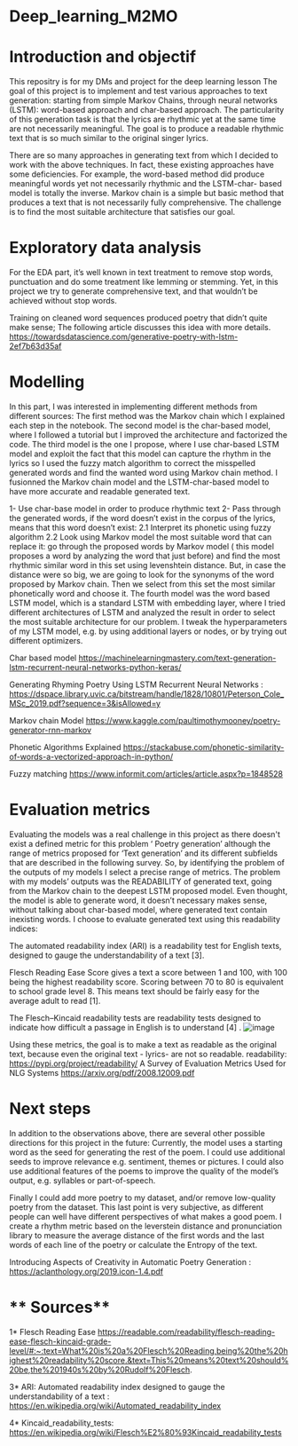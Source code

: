 # Deep_learning_M2MO

# Introduction and objectif
This repositry is for my DMs and project for the deep learning lesson
 The goal of this project is to implement and test various approaches to text generation: starting from simple Markov Chains, through neural networks (LSTM): word-based approach and char-based approach. 
 The particularity of this generation task is that the lyrics are rhythmic yet at the same time are not necessarily meaningful. 
The goal is to produce a readable rhythmic text that is so much similar to the original singer lyrics.

There are so many approaches in generating text from which I decided to work with the above techniques. In fact,  these existing approaches have some deficiencies. For example, the word-based method did produce meaningful words yet not necessarily rhythmic and the LSTM-char- based model is totally the inverse. Markov chain is a simple but basic method that produces a text that is not necessarily fully comprehensive.  The challenge is to find the most suitable architecture that satisfies our goal.


# Exploratory data analysis
For the EDA part, it’s well known in text treatment to remove stop words, punctuation and do some treatment like lemming or stemming. Yet, in this project we try to generate comprehensive text, and that wouldn’t be achieved without stop words.

Training on cleaned word sequences produced poetry that didn’t quite make sense;  The following article discusses this idea with more details.
https://towardsdatascience.com/generative-poetry-with-lstm-2ef7b63d35af

# Modelling

In this part, I was interested in implementing different methods from different sources:
The first method was the Markov chain which I explained each step in the notebook.
The second model is the char-based model, where I followed a tutorial but I improved the architecture and factorized the code.
The third model is the one I propose, where I use char-based LSTM model and exploit the fact that this model can capture the rhythm in the lyrics so I used the fuzzy match algorithm to correct the misspelled generated words and find the wanted word using Markov chain method. I fusionned the Markov chain model and the LSTM-char-based model to have more accurate and readable generated text.

1- Use char-base model in order to produce rhythmic text 
2- Pass through the generated words, if the word doesn’t exist in the corpus of the lyrics, means that this word doesn’t exist:
     2.1 Interpret its phonetic using fuzzy algorithm
     2.2 Look using Markov model the most suitable word that can replace it:
              go through the proposed words by Markov model ( this model proposes a word by analyzing the word that just before) and find the most rhythmic similar word in this set using levenshtein distance. But, in case the distance were so big, we are going to look for the synonyms of the word proposed by Markov chain. Then we select from this set the most similar phonetically word and choose it.
The fourth model was the word based LSTM model, which is a standard LSTM with embedding layer, where I tried different architectures of LSTM and analyzed the result in order to select the most suitable architecture for our problem. I tweak the hyperparameters of my LSTM model, e.g. by using additional layers or nodes, or by trying out different optimizers. 

 


Char based model https://machinelearningmastery.com/text-generation-lstm-recurrent-neural-networks-python-keras/ 

 Generating Rhyming Poetry Using LSTM Recurrent Neural Networks : https://dspace.library.uvic.ca/bitstream/handle/1828/10801/Peterson_Cole_MSc_2019.pdf?sequence=3&isAllowed=y

Markov chain Model
https://www.kaggle.com/paultimothymooney/poetry-generator-rnn-markov

Phonetic Algorithms Explained
https://stackabuse.com/phonetic-similarity-of-words-a-vectorized-approach-in-python/

Fuzzy matching
 https://www.informit.com/articles/article.aspx?p=1848528



# Evaluation metrics 

 Evaluating the models was a real  challenge in this project as there doesn't exist a defined metric for this problem ‘ Poetry generation’ although the range of metrics proposed for ‘Text generation’ and its different subfields that are described in the following survey. 
So, by identifying the problem of the outputs of my models I select a precise range of metrics.
The problem with my models’ outputs was the READABILITY of generated text, going from the Markov chain to the deepest LSTM proposed model. 
Even thought, the model is able to generate word, it doesn’t necessary makes sense, without talking about char-based model, where generated text contain inexisting words.
I choose to evaluate generated text using this readability indices: 

The automated readability index (ARI) is a readability test for English texts, designed to gauge the understandability of a text [3]. 

Flesch Reading Ease Score gives a text a score between 1 and 100, with 100 being the highest readability score. Scoring between 70 to 80 is equivalent to school grade level 8. This means text should be fairly easy for the average adult to read [1].

The Flesch–Kincaid readability tests are readability tests designed to indicate how difficult a passage in English is to understand [4] . 
![image](https://user-images.githubusercontent.com/99397991/154858706-7cafcef4-f4a4-4d6a-a8a0-887c227163ed.png)


Using these metrics, the goal is to make a text as readable as the original text, because even the original text - lyrics- are not so readable. 
readability: https://pypi.org/project/readability/
A Survey of Evaluation Metrics Used for NLG Systems
     https://arxiv.org/pdf/2008.12009.pdf




# Next steps
In addition to the observations above, there are several other possible directions for this project in the future:
Currently, the model uses a starting word as the seed for generating the rest of the poem. I could use additional seeds to improve relevance e.g. sentiment, themes or pictures.
I could also use additional features of the poems to improve the quality of the model’s output, e.g. syllables or part-of-speech.

Finally I could add more poetry to my dataset, and/or remove low-quality poetry from the dataset. This last point is very subjective, as different people can well have different perspectives of what makes a good poem.
I create a rhythm metric based on the leverstein distance and pronunciation library to measure the average distance of the first words and the last words of each line of the poetry or calculate the Entropy of the text.

Introducing Aspects of Creativity in Automatic Poetry Generation : https://aclanthology.org/2019.icon-1.4.pdf





# ** Sources** 


1* Flesch Reading Ease https://readable.com/readability/flesch-reading-ease-flesch-kincaid-grade-level/#:~:text=What%20is%20a%20Flesch%20Reading,being%20the%20highest%20readability%20score.&text=This%20means%20text%20should%20be,the%201940s%20by%20Rudolf%20Flesch.


3* ARI: Automated readability index designed to gauge the understandability of a text : https://en.wikipedia.org/wiki/Automated_readability_index


4*  Kincaid_readability_tests: https://en.wikipedia.org/wiki/Flesch%E2%80%93Kincaid_readability_tests
